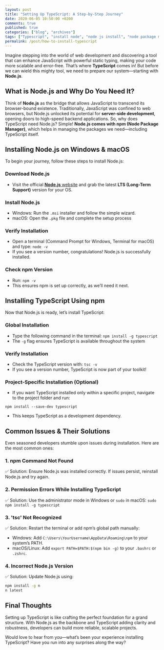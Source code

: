 ```yaml
---
layout: post
title: "Setting Up TypeScript: A Step-by-Step Journey"
date: 2020-06-05 10:50:00 +0200
comments: true
published: true
categories: ["blog", "archives"]
tags: ["Typescript", "install node", "node js install", "node package manager", "npm", "install typescript"]
permalink: /post/how-to-install-typescript
---
```


Imagine stepping into the world of web development and discovering a tool that can enhance JavaScript with powerful static typing, making your code more scalable and error-free. That’s where **TypeScript** comes in! But before we can wield this mighty tool, we need to prepare our system—starting with **Node.js**.

## What is Node.js and Why Do You Need It?

Think of **Node.js** as the bridge that allows JavaScript to transcend its browser-bound existence. Traditionally, JavaScript was confined to web browsers, but Node.js unlocked its potential for **server-side development**, opening doors to high-speed backend applications.
So, why does TypeScript need Node.js? Simple! **Node.js comes with npm (Node Package Manager)**, which helps in managing the packages we need—including TypeScript itself.

## Installing Node.js on Windows & macOS

To begin your journey, follow these steps to install Node.js:

### Download Node.js
- Visit the official [**Node.js** website](https://nodejs.org/en) and grab the latest **LTS (Long-Term Support)** version for your OS.

### Install Node.js
- Windows: Run the `.msi` installer and follow the simple wizard.
- macOS: Open the `.pkg` file and complete the setup process

### Verify Installation
- Open a terminal (Command Prompt for Windows, Terminal for macOS) and type: `node -v`
- If you see a version number, congratulations! Node.js is successfully installed.

### Check npm Version
- Run: `npm -v`
- This ensures npm is set up correctly, as we’ll need it next.

## Installing TypeScript Using npm

Now that Node.js is ready, let’s install TypeScript:

### Global Installation
- Type the following command in the terminal:
`npm install -g typescript`
- The `-g` flag ensures TypeScript is available throughout the system

### Verify Installation
- Check the TypeScript version with: `tsc -v`
- If you see a version number, TypeScript is now part of your toolkit!

### Project-Specific Installation (Optional)

- If you want TypeScript installed only within a specific project, navigate to the project folder and run:

`npm install --save-dev typescript`

- This keeps TypeScript as a development dependency.

## Common Issues & Their Solutions

Even seasoned developers stumble upon issues during installation. Here are the most common ones:

### 1. npm Command Not Found

✅ Solution: Ensure Node.js was installed correctly. If issues persist, reinstall Node.js and try again.

### 2. Permission Errors While Installing TypeScript

✅ Solution: Use the administrator mode in Windows or `sudo` in macOS:
`sudo npm install -g typescript`

### 3. 'tsc' Not Recognized

✅ Solution: Restart the terminal or add npm’s global path manually:
- Windows: Add `C:\Users\YourUsername\AppData\Roaming\npm` to your system’s PATH.
- macOS/Linux: Add `export PATH=$PATH:$(npm bin -g)` to your `.bashrc` or `.zshrc`.

### 4. Incorrect Node.js Version

✅ Solution: Update Node.js using:


```bash
npm install -g n
n latest
```

## Final Thoughts
Setting up TypeScript is like crafting the perfect foundation for a grand structure. With Node.js as the backbone and TypeScript adding clarity and robustness, developers can build more reliable, scalable projects.

Would love to hear from you—what’s been your experience installing TypeScript? Have you run into any surprises along the way?